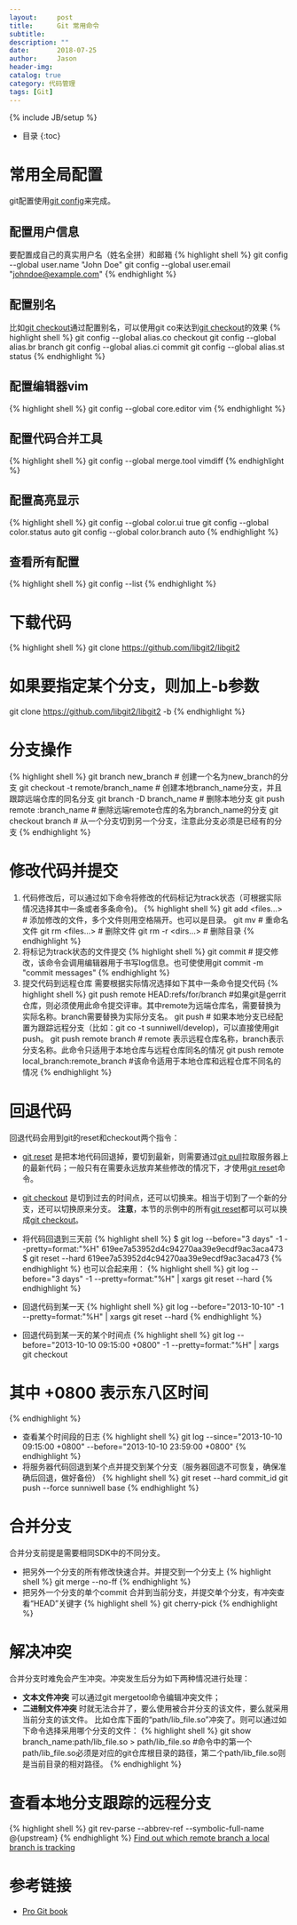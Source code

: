 ```yaml
---
layout:     post
title:      Git 常用命令
subtitle:   
description: ""
date:       2018-07-25
author:     Jason
header-img:
catalog: true
category: 代码管理
tags: [Git]
---
```

{% include JB/setup %}

* 目录
{:toc}


# 常用全局配置
git配置使用[git config](https://git-scm.com/docs/git-config)来完成。
## 配置用户信息
要配置成自己的真实用户名（姓名全拼）和邮箱
{% highlight shell %}
git config --global user.name "John Doe"
git config --global user.email "johndoe@example.com"
{% endhighlight %}

## 配置别名
比如[git checkout](https://git-scm.com/docs/git-checkout)通过配置别名，可以使用git co来达到[git checkout](https://git-scm.com/docs/git-checkout)的效果
{% highlight shell %}
git config --global alias.co checkout
git config --global alias.br branch
git config --global alias.ci commit
git config --global alias.st status
{% endhighlight %}

## 配置编辑器vim
{% highlight shell %}
git config --global core.editor vim
{% endhighlight %}

## 配置代码合并工具
{% highlight shell %}
git config --global merge.tool vimdiff
{% endhighlight %}

## 配置高亮显示
{% highlight shell %}
git config --global color.ui true
git config --global color.status auto
git config --global color.branch auto
{% endhighlight %}

## 查看所有配置
{% highlight shell %}
git config --list
{% endhighlight %}

# 下载代码
{% highlight shell %}
git clone https://github.com/libgit2/libgit2
# 如果要指定某个分支，则加上-b参数
git clone https://github.com/libgit2/libgit2 -b <branch name>
{% endhighlight %}

# 分支操作
{% highlight shell %}
git branch new_branch             # 创建一个名为new_branch的分支
git checkout -t remote/branch_name  # 创建本地branch_name分支，并且跟踪远端仓库的同名分支
git branch -D branch_name         # 删除本地分支
git push remote :branch_name      # 删除远端remote仓库的名为branch_name的分支
git checkout branch               # 从一个分支切到另一个分支，注意此分支必须是已经有的分支
{% endhighlight %}

# 修改代码并提交
1. 代码修改后，可以通过如下命令将修改的代码标记为track状态（可根据实际情况选择其中一条或者多条命令)。
{% highlight shell %}
git add <files...>  # 添加修改的文件，多个文件则用空格隔开。也可以是目录。
git mv <old> <new>  # 重命名文件
git rm <files...>   # 删除文件
git rm -r <dirs...> # 删除目录
{% endhighlight %}
2. 将标记为track状态的文件提交
{% highlight shell %}
git commit          # 提交修改，该命令会调用编辑器用于书写log信息。也可使使用git commit -m "commit messages"
{% endhighlight %}
3. 提交代码到远程仓库
需要根据实际情况选择如下其中一条命令提交代码
{% highlight shell %}
git push remote HEAD:refs/for/branch  #如果git是gerrit仓库，则必须使用此命令提交评审。其中remote为远端仓库名，需要替换为实际名称。branch需要替换为实际分支名。
git push # 如果本地分支已经配置为跟踪远程分支（比如：git co -t sunniwell/develop)，可以直接使用git push。
git push remote branch  # remote 表示远程仓库名称，branch表示分支名称。此命令只适用于本地仓库与远程仓库同名的情况
git push remote local_branch:remote_branch  #该命令适用于本地仓库和远程仓库不同名的情况
{% endhighlight %}

# 回退代码
回退代码会用到git的reset和checkout两个指令：
* [git reset](https://git-scm.com/docs/git-reset) 是把本地代码回退掉，要切到最新，则需要通过[git pull](https://git-scm.com/docs/git-pull)拉取服务器上的最新代码；一般只有在需要永远放弃某些修改的情况下，才使用[git reset](https://git-scm.com/docs/git-reset)命令。
* [git checkout](https://git-scm.com/docs/git-checkout) 是切到过去的时间点，还可以切换来。相当于切到了一个新的分支，还可以切换原来分支。
**注意**，本节的示例中的所有[git reset](https://git-scm.com/docs/git-reset)都可以可以换成[git checkout](https://git-scm.com/docs/git-checkout)。

* 将代码回退到三天前
{% highlight shell %}
$ git log --before="3 days" -1 --pretty=format:"%H"
619ee7a53952d4c94270aa39e9ecdf9ac3aca473
$ git reset --hard 619ee7a53952d4c94270aa39e9ecdf9ac3aca473
{% endhighlight %}
也可以合起来用：
{% highlight shell %}
git log --before="3 days" -1 --pretty=format:"%H" | xargs git reset --hard
{% endhighlight %}
* 回退代码到某一天
{% highlight shell %}
git log --before="2013-10-10" -1 --pretty=format:"%H" | xargs git reset --hard
{% endhighlight %}
* 回退代码到某一天的某个时间点
{% highlight shell %}
git log --before="2013-10-10 09:15:00 +0800" -1 --pretty=format:"%H" | xargs git checkout
# 其中 +0800 表示东八区时间
{% endhighlight %}
* 查看某个时间段的日志
{% highlight shell %}
git log --since="2013-10-10 09:15:00 +0800" --before="2013-10-10 23:59:00 +0800"
{% endhighlight %}
* 将服务器代码回退到某个点并提交到某个分支（服务器回退不可恢复，确保准确后回退，做好备份）
{% highlight shell %}
git reset --hard commit_id
git push --force sunniwell base
{% endhighlight %}

# 合并分支
合并分支前提是需要相同SDK中的不同分支。
* 把另外一个分支的所有修改快速合并。并提交到一个分支上
{% highlight shell %}
git merge --no-ff
{% endhighlight %}
* 把另外一个分支的单个commit 合并到当前分支，并提交单个分支，有冲突查看“HEAD”关键字
{% highlight shell %}
git cherry-pick <commit>
{% endhighlight %}
# 解决冲突
合并分支时难免会产生冲突。冲突发生后分为如下两种情况进行处理：
* **文本文件冲突** 可以通过git mergetool命令编辑冲突文件；
* **二进制文件冲突** 时就无法合并了，要么使用被合并分支的该文件，要么就采用当前分支的该文件。
比如仓库下面的“path/lib_file.so”冲突了。则可以通过如下命令选择采用哪个分支的文件：
{% highlight shell %}
git show branch_name:path/lib_file.so > path/lib_file.so
#命令中的第一个path/lib_file.so必须是对应的git仓库根目录的路径，第二个path/lib_file.so则是当前目录的相对路径。
{% endhighlight %}

# 查看本地分支跟踪的远程分支
{% highlight shell %}
git rev-parse --abbrev-ref --symbolic-full-name @{upstream}
{% endhighlight %}
[Find out which remote branch a local branch is tracking](https://stackoverflow.com/questions/171550/find-out-which-remote-branch-a-local-branch-is-tracking)


# 参考链接
* [Pro Git book](https://git-scm.com/book/en/v2)
